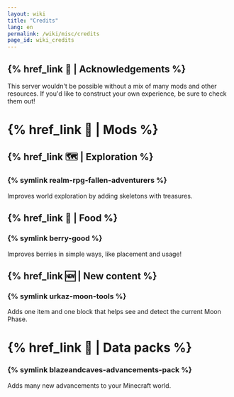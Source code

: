 ```yaml
---
layout: wiki
title: "Credits"
lang: en
permalink: /wiki/misc/credits
page_id: wiki_credits
---
```


## {% href_link 💌 | Acknowledgements %}

This server wouldn't be possible without a mix of many mods and other resources. If you'd like to construct your own experience, be sure to check them out!



# {% href_link 🔧 | Mods %}

## {% href_link 🗺️ | Exploration %}

### {% symlink realm-rpg-fallen-adventurers %}

Improves world exploration by adding skeletons with treasures.



## {% href_link 🥗 | Food %}

### {% symlink berry-good %}

Improves berries in simple ways, like placement and usage!



## {% href_link 🆕 | New content %}

### {% symlink urkaz-moon-tools %}

Adds one item and one block that helps see and detect the current Moon Phase.



# {% href_link 🔌 | Data packs %}

### {% symlink blazeandcaves-advancements-pack %}

Adds many new advancements to your Minecraft world.
